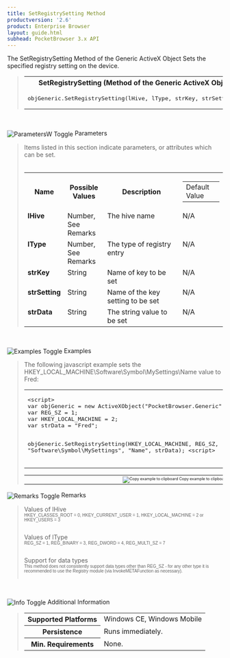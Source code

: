 ```yaml
---
title: SetRegistrySetting Method
productversion: '2.6'
product: Enterprise Browser
layout: guide.html
subhead: PocketBrowser 3.x API
---
```


The SetRegistrySetting Method of the Generic ActiveX Object Sets the specified registry setting on the device.

<div id="SyntaxSpan" style="display:block">
<blockquote>
<table class="clsSyntax" cellspacing="1" cellpadding="3" width="95%">
<tr>
<th class="clsSyntaxHeadings">SetRegistrySetting (Method of the Generic ActiveX Object) Syntax
</th>
</tr>
<tr>
<td class="clsSyntaxCells">
<pre class="clsSyntaxCells">objGeneric.SetRegistrySetting(lHive, lType, strKey, strSetting, strData);</pre>
</td>
</tr>
</table>
</blockquote><br></div>
<p class="clsRef"><span class="ToggleView" onclick="ToggleSpan('ParametersWSpan', 'imgParametersWToggle')"><img align="absmiddle" id="imgParametersWToggle" alt="ParametersW Toggle" onmouseover="this.style.cursor='hand'" src="../Resources/ToggleCollapse.gif&#xA;					"></span>
Parameters
</p>
<div id="ParametersWSpan" style="display:block">
<blockquote>
Items listed in this section indicate parameters, or attributes which can be set.
<BR><BR><table class="clsSyntax" cellspacing="1" cellpadding="3" width="95%">
<col width="20%">
<col width="20%">
<col width="38%">
<col width="22%">
<tr>
<th class="clsSyntaxHeadings">Name</th>
<th class="clsSyntaxHeadings">Possible Values</th>
<th class="clsSyntaxHeadings">Description</th>
<th class="clsSyntaxHeadings">
<table cellspacing="0" cellpadding="0">
<tr>
  <td width="85%" class="clsSyntaxHeadings" style="border-bottom-style: none;">Default Value</td>
</tr>
</table>
</th>
</tr>
<tr>
<td valign="top" class="clsSyntaxCells"><b>lHive</b></td>
<td valign="top" class="clsSyntaxCells">Number, See Remarks</td>
<td valign="top" class="clsSyntaxCells">The hive name</td>
<td valign="top" class="clsSyntaxCells">N/A</td>
</tr>
<tr>
<td valign="top" class="clsSyntaxCells"><b>lType</b></td>
<td valign="top" class="clsSyntaxCells">Number, See Remarks</td>
<td valign="top" class="clsSyntaxCells">The type of registry entry</td>
<td valign="top" class="clsSyntaxCells">N/A</td>
</tr>
<tr>
<td valign="top" class="clsSyntaxCells"><b>strKey</b></td>
<td valign="top" class="clsSyntaxCells">String</td>
<td valign="top" class="clsSyntaxCells">Name of key to be set</td>
<td valign="top" class="clsSyntaxCells">N/A</td>
</tr>
<tr>
<td valign="top" class="clsSyntaxCells"><b>strSetting</b></td>
<td valign="top" class="clsSyntaxCells">String</td>
<td valign="top" class="clsSyntaxCells">Name of the key setting to be set</td>
<td valign="top" class="clsSyntaxCells">N/A</td>
</tr>
<tr>
<td valign="top" class="clsSyntaxCells"><b>strData</b></td>
<td valign="top" class="clsSyntaxCells">String</td>
<td valign="top" class="clsSyntaxCells">The string value to be set</td>
<td valign="top" class="clsSyntaxCells">N/A</td>
</tr>
</table>
</blockquote><br></div>
<p class="clsRef"><span class="ToggleView" onclick="ToggleSpan('ExamplesSpan', 'imgExamplesToggle')"><img align="absmiddle" id="imgExamplesToggle" alt="Examples Toggle" onmouseover="this.style.cursor='hand'" src="../Resources/ToggleCollapse.gif"></span>
Examples
</p>
<div id="ExamplesSpan" style="display:block">
<blockquote>
<p>The following javascript example sets the HKEY_LOCAL_MACHINE\Software\Symbol\MySettings\Name value to Fred:</p>
<table class="clsSyntax" cellspacing="1" cellpadding="3" width="95%">
<tr>
<td>
<pre class="clsSyntaxCells">
&lt;script&gt;
var objGeneric = new ActiveXObject("PocketBrowser.Generic");
var REG_SZ = 1;
var HKEY_LOCAL_MACHINE = 2;
var strData = "Fred";

objGeneric.SetRegistrySetting(HKEY_LOCAL_MACHINE, REG_SZ, "Software\\Symbol\\MySettings", "Name", strData);
&lt;script&gt;
</pre>
</td>
</tr>
</table>
<table cellspacing="1" cellpadding="3" width="95%">
<col width="85%">
<col width="15%">
<tr align="right">
<td></td>
<td valign="bottom" style="border-bottom-style: none;font-weight:normal;font-size:xx-small;"><nobr><img id="imgCopyDefaults" alt="Copy example to clipboard" onmouseover="this.style.cursor='hand'" src="../Resources/CopyDefaults.gif" onclick="CopyTemplate('ID0E4C');">
	Copy example to clipboard
</nobr></td>
</tr>
</table>
<div id="Examples" style="display:none"><textarea id="ID0E4C">&lt;!-- 
The following javascript example sets the HKEY_LOCAL_MACHINE\Software\Symbol\MySettings\Name value to Fred:
--&gt;

&lt;script&gt;
var objGeneric = new ActiveXObject("PocketBrowser.Generic");
var REG_SZ = 1;
var HKEY_LOCAL_MACHINE = 2;
var strData = "Fred";

objGeneric.SetRegistrySetting(HKEY_LOCAL_MACHINE, REG_SZ, "Software\\Symbol\\MySettings", "Name", strData);
&lt;script&gt;
</textarea></div>
</blockquote>
</div>
<p class="clsRef"><span class="ToggleView" onclick="ToggleSpan('RemarksSpan', 'imgRemarksToggle')"><img align="absmiddle" id="imgRemarksToggle" alt="Remarks Toggle" onmouseover="this.style.cursor='hand'" src="../Resources/ToggleCollapse.gif"></span>
Remarks
</p>
<div id="RemarksSpan" style="display:block">
<blockquote>
<DIV class="clsRef">Values of lHive</DIV>
<DIV style="font-family:verdana,arial,helvetica;font-size:x-small;">HKEY_CLASSES_ROOT = 0, HKEY_CURRENT_USER = 1, HKEY_LOCAL_MACHINE = 2 or HKEY_USERS = 3</DIV>
<pre style="font-family:courier;font-size:small;"></pre>
<DIV class="clsRef">Values of lType</DIV>
<DIV style="font-family:verdana,arial,helvetica;font-size:x-small;">REG_SZ = 1, REG_BINARY = 3, REG_DWORD = 4, REG_MULTI_SZ = 7</DIV>
<pre style="font-family:courier;font-size:small;"></pre>
<DIV class="clsRef">Support for data types</DIV>
<DIV style="font-family:verdana,arial,helvetica;font-size:x-small;">
This method does not consistently support data types other than REG_SZ - for any other type it is recommended to use the Registry module (via InvokeMETAFunction as necessary). 
</DIV>
<pre style="font-family:courier;font-size:small;"></pre>
</blockquote><br></div>
<p class="clsRef"><span class="ToggleView" onclick="ToggleSpan('InfoSpan', 'imgInfoToggle')"><img align="absmiddle" id="imgInfoToggle" alt="Info Toggle" onmouseover="this.style.cursor='hand'" src="../Resources/ToggleCollapse.gif"></span>
Additional Information
</p>
<div id="InfoSpan" style="display:block">
<blockquote>
<table>
<tr>
<th>Supported Platforms</th>
<td>Windows CE, Windows Mobile</td>
</tr>
<tr>
<th>Persistence</th>
<td>Runs immediately.</td>
</tr>
<tr>
<th>Min. Requirements</th>
<td>None.</td>
</tr>
</table>
</blockquote><br></div>
<div id="DefaultParamsSpan" style="display:none">
<pre><textarea id="DefaultParameters"></textarea></pre>
</div>
